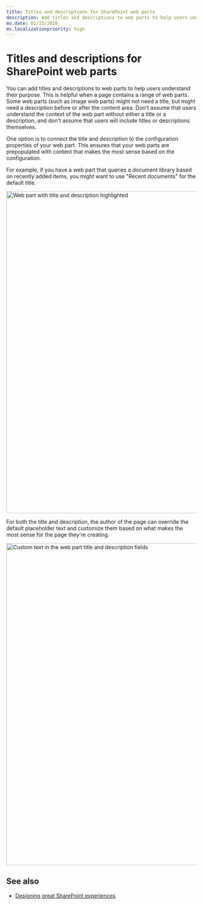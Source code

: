 ```yaml
---
title: Titles and descriptions for SharePoint web parts
description: Add titles and descriptions to web parts to help users understand their purpose.
ms.date: 01/23/2018 
ms.localizationpriority: high
---
```


# Titles and descriptions for SharePoint web parts

You can add titles and descriptions to web parts to help users understand their purpose. This is helpful when a page contains a range of web parts. Some web parts (such as image web parts) might not need a title, but might need a description before or after the content area. Don't assume that users understand the context of the web part without either a title or a description, and don't assume that users will include titles or descriptions themselves. 
 
One option is to connect the title and description to the configuration properties of your web part. This ensures that your web parts are prepopulated with content that makes the most sense based on the configuration. 
 
For example, if you have a web part that queries a document library based on recently added items, you might want to use "Recent documents" for the default title.

<img alt="Web part with title and description highlighted" src="../images/design-web-part-title-01.png" width="850">

<br/>

For both the title and description, the author of the page can override the default placeholder text and customize them based on what makes the most sense for the page they're creating. 

<img alt="Custom text in the web part title and description fields" src="../images/design-web-part-title-02.png" width="850">

## See also

- [Designing great SharePoint experiences](design-guidance-overview.md)
